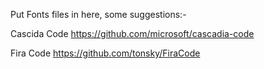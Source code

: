Put Fonts files in here, some suggestions:-

Cascida Code
https://github.com/microsoft/cascadia-code

Fira Code
https://github.com/tonsky/FiraCode

